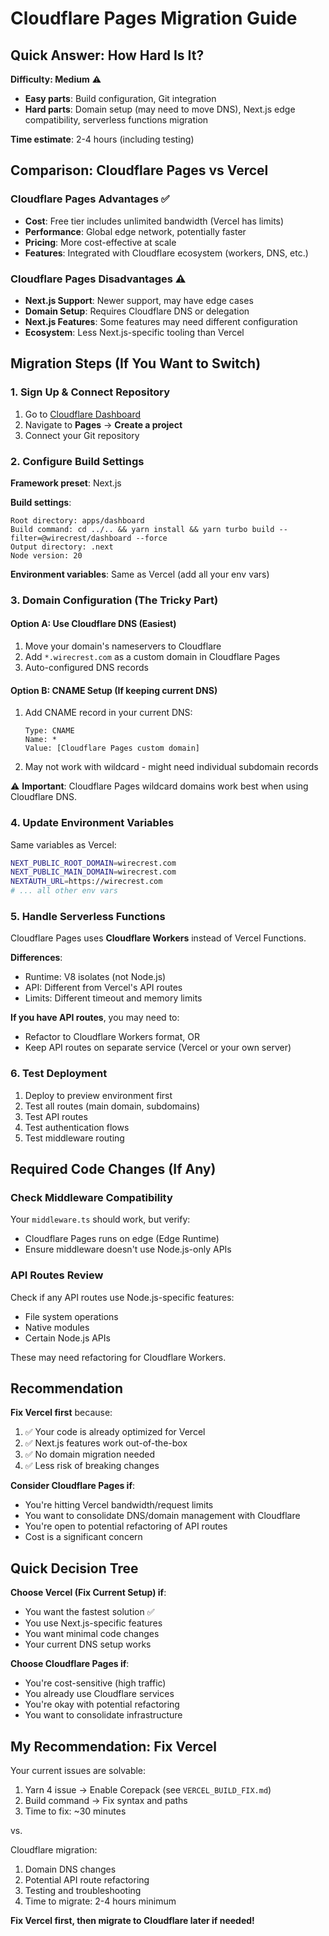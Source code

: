 # Cloudflare Pages Migration Guide

## Quick Answer: How Hard Is It?

**Difficulty: Medium** ⚠️

- **Easy parts**: Build configuration, Git integration
- **Hard parts**: Domain setup (may need to move DNS), Next.js edge compatibility, serverless functions migration

**Time estimate**: 2-4 hours (including testing)

## Comparison: Cloudflare Pages vs Vercel

### Cloudflare Pages Advantages ✅
- **Cost**: Free tier includes unlimited bandwidth (Vercel has limits)
- **Performance**: Global edge network, potentially faster
- **Pricing**: More cost-effective at scale
- **Features**: Integrated with Cloudflare ecosystem (workers, DNS, etc.)

### Cloudflare Pages Disadvantages ⚠️
- **Next.js Support**: Newer support, may have edge cases
- **Domain Setup**: Requires Cloudflare DNS or delegation
- **Next.js Features**: Some features may need different configuration
- **Ecosystem**: Less Next.js-specific tooling than Vercel

## Migration Steps (If You Want to Switch)

### 1. Sign Up & Connect Repository

1. Go to [Cloudflare Dashboard](https://dash.cloudflare.com)
2. Navigate to **Pages** → **Create a project**
3. Connect your Git repository

### 2. Configure Build Settings

**Framework preset**: Next.js

**Build settings**:
```
Root directory: apps/dashboard
Build command: cd ../.. && yarn install && yarn turbo build --filter=@wirecrest/dashboard --force
Output directory: .next
Node version: 20
```

**Environment variables**: Same as Vercel (add all your env vars)

### 3. Domain Configuration (The Tricky Part)

#### Option A: Use Cloudflare DNS (Easiest)
1. Move your domain's nameservers to Cloudflare
2. Add `*.wirecrest.com` as a custom domain in Cloudflare Pages
3. Auto-configured DNS records

#### Option B: CNAME Setup (If keeping current DNS)
1. Add CNAME record in your current DNS:
   ```
   Type: CNAME
   Name: *
   Value: [Cloudflare Pages custom domain]
   ```
2. May not work with wildcard - might need individual subdomain records

⚠️ **Important**: Cloudflare Pages wildcard domains work best when using Cloudflare DNS.

### 4. Update Environment Variables

Same variables as Vercel:
```bash
NEXT_PUBLIC_ROOT_DOMAIN=wirecrest.com
NEXT_PUBLIC_MAIN_DOMAIN=wirecrest.com
NEXTAUTH_URL=https://wirecrest.com
# ... all other env vars
```

### 5. Handle Serverless Functions

Cloudflare Pages uses **Cloudflare Workers** instead of Vercel Functions.

**Differences**:
- Runtime: V8 isolates (not Node.js)
- API: Different from Vercel's API routes
- Limits: Different timeout and memory limits

**If you have API routes**, you may need to:
- Refactor to Cloudflare Workers format, OR
- Keep API routes on separate service (Vercel or your own server)

### 6. Test Deployment

1. Deploy to preview environment first
2. Test all routes (main domain, subdomains)
3. Test API routes
4. Test authentication flows
5. Test middleware routing

## Required Code Changes (If Any)

### Check Middleware Compatibility

Your `middleware.ts` should work, but verify:
- Cloudflare Pages runs on edge (Edge Runtime)
- Ensure middleware doesn't use Node.js-only APIs

### API Routes Review

Check if any API routes use Node.js-specific features:
- File system operations
- Native modules
- Certain Node.js APIs

These may need refactoring for Cloudflare Workers.

## Recommendation

**Fix Vercel first** because:
1. ✅ Your code is already optimized for Vercel
2. ✅ Next.js features work out-of-the-box
3. ✅ No domain migration needed
4. ✅ Less risk of breaking changes

**Consider Cloudflare Pages if**:
- You're hitting Vercel bandwidth/request limits
- You want to consolidate DNS/domain management with Cloudflare
- You're open to potential refactoring of API routes
- Cost is a significant concern

## Quick Decision Tree

**Choose Vercel (Fix Current Setup) if**:
- You want the fastest solution ✅
- You use Next.js-specific features
- You want minimal code changes
- Your current DNS setup works

**Choose Cloudflare Pages if**:
- You're cost-sensitive (high traffic)
- You already use Cloudflare services
- You're okay with potential refactoring
- You want to consolidate infrastructure

## My Recommendation: Fix Vercel

Your current issues are solvable:
1. Yarn 4 issue → Enable Corepack (see `VERCEL_BUILD_FIX.md`)
2. Build command → Fix syntax and paths
3. Time to fix: ~30 minutes

vs.

Cloudflare migration:
1. Domain DNS changes
2. Potential API route refactoring
3. Testing and troubleshooting
4. Time to migrate: 2-4 hours minimum

**Fix Vercel first, then migrate to Cloudflare later if needed!**

